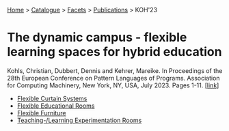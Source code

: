 [Home](../../../../README.md) > [Catalogue](../../../../Patterns_catalogue.md) > [Facets](../facets.md) > [Publications](../publications.md) > KOH'23
# The dynamic campus - flexible learning spaces for hybrid education

Kohls, Christian, Dubbert, Dennis and Kehrer, Mareike. In Proceedings of the 28th European Conference on Pattern Languages of Programs. Association for Computing Machinery, New York, NY, USA, July 2023. Pages 1-11. [[link]](https://doi.org/10.1145/3628034.3628062)

- [Flexible Curtain Systems](../../../Flexible_Curtain_Systems.md)
- [Flexible Educational Rooms](../../../Flexible_Educational_Rooms.md)
- [Flexible Furniture](../../../Flexible_Furniture.md)
- [Teaching-/Learning Experimentation Rooms](../../../Teaching-Learning_Experimentation_Rooms.md)
